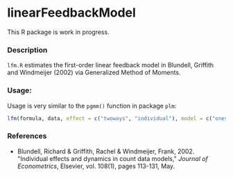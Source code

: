 # linearFeedbackModel

This R package is work in progress.

### Description

`lfm.R` estimates the first-order linear feedback model in Blundell, Griffith and Windmeijer (2002) via Generalized Method of Moments.

### Usage:
Usage is very similar to the `pgmm()` function in package `plm`:

```r
lfm(formula, data, effect = c("twoways", "individual"), model = c("onestep", "twosteps"))
```

### References
 - Blundell, Richard & Griffith, Rachel & Windmeijer, Frank, 2002. "Individual effects and dynamics in count data models," *Journal of Econometrics*, Elsevier, vol. 108(1), pages 113-131, May.


